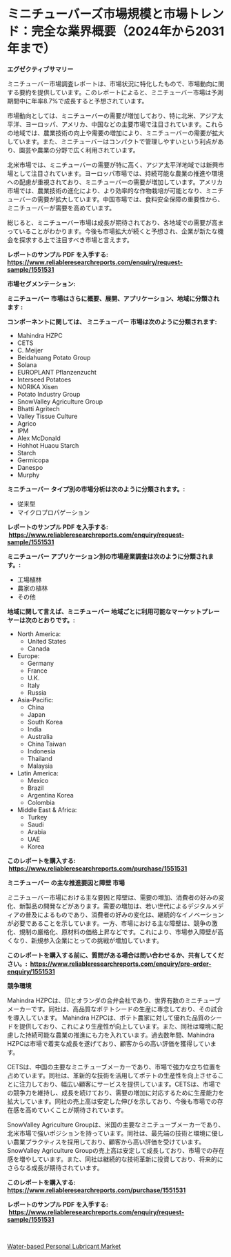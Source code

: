 <p><h1>ミニチューバーズ市場規模と市場トレンド：完全な業界概要（2024年から2031年まで）</h1></p><p><strong>エグゼクティブサマリー</strong></p>
<p><p>ミニチューバー市場調査レポートは、市場状況に特化したもので、市場動向に関する要約を提供しています。このレポートによると、ミニチューバー市場は予測期間中に年率8.7%で成長すると予想されています。</p><p>市場動向としては、ミニチューバーの需要が増加しており、特に北米、アジア太平洋、ヨーロッパ、アメリカ、中国などの主要市場で注目されています。これらの地域では、農業技術の向上や需要の増加により、ミニチューバーの需要が拡大しています。また、ミニチューバーはコンパクトで管理しやすいという利点があり、園芸や農業の分野で広く利用されています。</p><p>北米市場では、ミニチューバーの需要が特に高く、アジア太平洋地域では新興市場として注目されています。ヨーロッパ市場では、持続可能な農業の推進や環境への配慮が重視されており、ミニチューバーの需要が増加しています。アメリカ市場では、農業技術の進化により、より効率的な作物栽培が可能となり、ミニチューバーの需要が拡大しています。中国市場では、食料安全保障の重要性から、ミニチューバーが需要を高めています。</p><p>総じると、ミニチューバー市場は成長が期待されており、各地域での需要が高まっていることがわかります。今後も市場拡大が続くと予想され、企業が新たな機会を探求する上で注目すべき市場と言えます。</p></p>
<p><strong>レポートのサンプル PDF を入手する: <a href="https://www.reliableresearchreports.com/enquiry/request-sample/1551531">https://www.reliableresearchreports.com/enquiry/request-sample/1551531</a></strong></p>
<p><strong>市場セグメンテーション:</strong></p>
<p><strong> ミニチューバー 市場はさらに概要、展開、アプリケーション、地域に分類されます :</strong></p>
<p><strong>コンポーネントに関しては、 ミニチューバー 市場は次のように分類されます: &nbsp;</strong></p>
<p><ul><li>Mahindra HZPC</li><li>CETS</li><li>C. Meijer</li><li>Beidahuang Potato Group</li><li>Solana</li><li>EUROPLANT Pflanzenzucht</li><li>Interseed Potatoes</li><li>NORIKA Xisen</li><li>Potato Industry Group</li><li>SnowValley Agriculture Group</li><li>Bhatti Agritech</li><li>Valley Tissue Culture</li><li>Agrico</li><li>IPM</li><li>Alex McDonald</li><li>Hohhot Huaou Starch</li><li>Starch</li><li>Germicopa</li><li>Danespo</li><li>Murphy</li></ul></p>
<p><strong> ミニチューバー タイプ別の市場分析は次のように分類されます。:</strong></p>
<p><ul><li>従来型</li><li>マイクロプロパゲーション</li></ul></p>
<p><strong>レポートのサンプル PDF を入手する: &nbsp;<a href="https://www.reliableresearchreports.com/enquiry/request-sample/1551531">https://www.reliableresearchreports.com/enquiry/request-sample/1551531</a></strong></p>
<p><strong> ミニチューバー アプリケーション別の市場産業調査は次のように分類されます。:</strong></p>
<p><ul><li>工場植林</li><li>農家の植林</li><li>その他</li></ul></p>
<p><strong>地域に関して言えば、ミニチューバー 地域ごとに利用可能なマーケットプレーヤーは次のとおりです。:</strong></p>
<p><ul>
    <li>
        North America:
        <ul>
            <li>United States</li>
            <li>Canada</li>
        </ul>
    </li>
    <li>
        Europe:
        <ul>
            <li>Germany</li>
            <li>France</li>
            <li>U.K.</li>
            <li>Italy</li>
            <li>Russia</li>
        </ul>
    </li>
    <li>
        Asia-Pacific:
        <ul>
            <li>China</li>
            <li>Japan</li>
            <li>South Korea</li>
            <li>India</li>
            <li>Australia</li>
            <li>China Taiwan</li>
            <li>Indonesia</li>
            <li>Thailand</li>
            <li>Malaysia</li>
        </ul>
    </li>
    <li>
        Latin America:
        <ul>
            <li>Mexico</li>
            <li>Brazil</li>
            <li>Argentina Korea</li>
            <li>Colombia</li>
        </ul>
    </li>
    <li>
        Middle East & Africa:
        <ul>
            <li>Turkey</li>
            <li>Saudi</li>
            <li>Arabia</li>
            <li>UAE</li>
            <li>Korea</li>
        </ul>
    </li>
    </ul></p>
<p><strong>このレポートを購入する: &nbsp;<a href="https://www.reliableresearchreports.com/purchase/1551531">https://www.reliableresearchreports.com/purchase/1551531</a></strong></p>
<p><strong>ミニチューバー の主な推進要因と障壁 市場</strong></p>
<p><p>ミニチューバー市場における主な要因と障壁は、需要の増加、消費者の好みの変化、新製品の開発などがあります。需要の増加は、若い世代によるデジタルメディアの普及によるものであり、消費者の好みの変化は、継続的なイノベーションが必要であることを示しています。一方、市場における主な障壁は、競争の激化、規制の厳格化、原材料の価格上昇などです。これにより、市場参入障壁が高くなり、新規参入企業にとっての挑戦が増加しています。</p></p>
<p><strong>このレポートを購入する前に、質問がある場合は問い合わせるか、共有してください。:&nbsp; <a href="https://www.reliableresearchreports.com/enquiry/pre-order-enquiry/1551531">https://www.reliableresearchreports.com/enquiry/pre-order-enquiry/1551531</a></strong></p>
<p><strong>競争環境</strong></p>
<p><p>Mahindra HZPCは、印とオランダの合弁会社であり、世界有数のミニチューブメーカーです。同社は、高品質なポテトシードの生産に専念しており、その試合を導入しています。 Mahindra HZPCは、ポテト農家に対して優れた品質のシードを提供しており、これにより生産性が向上しています。また、同社は環境に配慮した持続可能な農業の推進にも力を入れています。過去数年間、Mahindra HZPCは市場で着実な成長を遂げており、顧客からの高い評価を獲得しています。</p><p>CETSは、中国の主要なミニチューブメーカーであり、市場で強力な立ち位置を占めています。同社は、革新的な技術を活用してポテトの生産性を向上させることに注力しており、幅広い顧客にサービスを提供しています。CETSは、市場での競争力を維持し、成長を続けており、需要の増加に対応するために生産能力を拡大しています。同社の売上高は安定した伸びを示しており、今後も市場での存在感を高めていくことが期待されています。</p><p>SnowValley Agriculture Groupは、米国の主要なミニチューブメーカーであり、北米市場で強いポジションを持っています。同社は、最先端の技術と環境に優しい農業プラクティスを採用しており、顧客から高い評価を受けています。SnowValley Agriculture Groupの売上高は安定して成長しており、市場での存在感を増やしています。また、同社は継続的な技術革新に投資しており、将来的にさらなる成長が期待されています。</p></p>
<p><strong>このレポートを購入する: &nbsp; <a href="https://www.reliableresearchreports.com/purchase/1551531">https://www.reliableresearchreports.com/purchase/1551531</a></strong></p>
<p><strong>レポートのサンプル PDF を入手する: &nbsp;<a href="https://www.reliableresearchreports.com/enquiry/request-sample/1551531">https://www.reliableresearchreports.com/enquiry/request-sample/1551531</a></strong><strong></strong></p>
<p>&nbsp;</p>
<p><p><a href="https://github.com/kathiaseamanalvaradovlprc2h/Market-Research-Report-List-1/blob/main/water-based-personal-lubricant-market.md">Water-based Personal Lubricant Market</a></p></p>